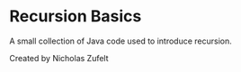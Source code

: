 # Recursion Basics
A small collection of Java code used to introduce recursion.

Created by Nicholas Zufelt